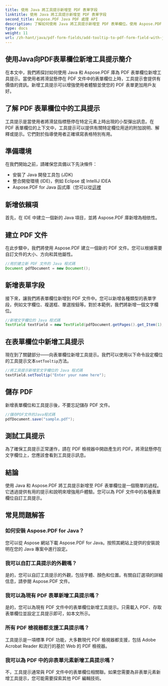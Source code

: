 ```yaml
---
title: 使用 Java 將工具提示新增至 PDF 表單字段
linktitle: 使用 Java 將工具提示新增至 PDF 表單字段
second_title: Aspose.PDF Java PDF 處理 API
description: 了解如何使用 Java 將工具提示新增至 PDF 表單欄位。使用 Aspose.PDF for Java API 的逐步指南。
type: docs
weight: 11
url: /zh-hant/java/pdf-form-fields/add-tooltip-to-pdf-form-field-with-java/
---
```


## 使用Java向PDF表單欄位新增工具提示簡介

在本文中，我們將探討如何使用 Java 和 Aspose.PDF 庫為 PDF 表單欄位新增工具提示。當使用者將滑鼠懸停在 PDF 文件中的表單欄位上時，工具提示會提供有價值的資訊。新增工具提示可以增強使用者體驗並使您的 PDF 表單更加用戶友好。

## 了解 PDF 表單欄位中的工具提示

工具提示是當使用者將滑鼠指標懸停在特定元素上時出現的小型彈出訊息。在 PDF 表單欄位的上下文中，工具提示可以提供有關特定欄位用途的附加說明、解釋或提示。它們對於指導使用者正確填寫表格特別有用。

## 準備環境

在我們開始之前，請確保您具備以下先決條件：

- 安裝了 Java 開發工具包 (JDK)
- 整合開發環境 (IDE)，例如 Eclipse 或 IntelliJ IDEA
-  Aspose.PDF for Java 函式庫（您可以從[這裡](https://releases.aspose.com/pdf/java/)

## 新增依賴項

首先，在 IDE 中建立一個新的 Java 項目，並將 Aspose.PDF 庫新增為相依性。

## 建立 PDF 文件

在此步驟中，我們將使用 Aspose.PDF 建立一個新的 PDF 文件。您可以根據需要自訂文件的大小、方向和其他屬性。

```java
//用於建立新 PDF 文件的 Java 程式碼
Document pdfDocument = new Document();
```

## 新增表單字段

接下來，讓我們將表單欄位新增到 PDF 文件中。您可以新增各種類型的表單字段，例如文字欄位、複選框、單選按鈕等。對於本範例，我們將新增一個文字欄位。

```java
//新增文字欄位的 Java 程式碼
TextField textField = new TextField(pdfDocument.getPages().get_Item(1), new Rectangle(100, 100, 200, 30));
```

## 在表單欄位中新增工具提示

現在到了關鍵部分——向表單欄位新增工具提示。我們可以使用以下命令設定欄位的工具提示文本`setTooltip`方法。

```java
//將工具提示新增至文字欄位的 Java 程式碼
textField.setTooltip("Enter your name here");
```

## 儲存 PDF

新增表單欄位和工具提示後，不要忘記儲存 PDF 文件。

```java
//儲存PDF文件的Java程式碼
pdfDocument.save("sample.pdf");
```

## 測試工具提示

為了確保工具提示正常運作，請在 PDF 檢視器中開啟產生的 PDF。將滑鼠懸停在文字欄位上，您應該會看到工具提示訊息。

## 結論

使用 Java 和 Aspose.PDF 將工具提示新增至 PDF 表單欄位是一個簡單的過程。它透過提供有用的提示和說明來增強用戶體驗。您可以為 PDF 文件中的各種表單欄位自訂工具提示。

## 常見問題解答

### 如何安裝 Aspose.PDF for Java？

您可以從 Aspose 網站下載 Aspose.PDF for Java。按照其網站上提供的安裝說明在您的 Java 專案中進行設定。

### 我可以自訂工具提示的外觀嗎？

是的，您可以自訂工具提示的外觀，包括字體、顏色和位置。有關自訂選項的詳細信息，請參閱 Aspose.PDF 文件。

### 我可以為現有 PDF 表單新增工具提示嗎？

是的，您可以為現有 PDF 文件中的表單欄位新增工具提示。只需載入 PDF、存取表單欄位並設定工具提示即可，如本文所示。

### 所有 PDF 檢視器都支援工具提示嗎？

工具提示是一項標準 PDF 功能，大多數現代 PDF 檢視器都支援，包括 Adobe Acrobat Reader 和流行的基於 Web 的 PDF 檢視器。

### 我可以為 PDF 中的非表單元素新增工具提示嗎？

不，工具提示通常與 PDF 文件中的表單欄位相關聯。如果您需要為非表單元素新增工具提示，您可能需要探索其他 PDF 編輯技術。